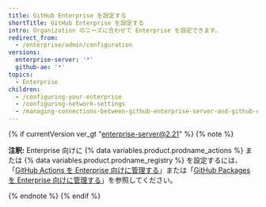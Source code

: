 ```yaml
---
title: GitHub Enterprise を設定する
shortTitle: GitHub Enterprise を設定する
intro: Organization のニーズに合わせて Enterprise を設定できます。
redirect_from:
  - /enterprise/admin/configuration
versions:
  enterprise-server: '*'
  github-ae: '*'
topics:
  - Enterprise
children:
  - /configuring-your-enterprise
  - /configuring-network-settings
  - /managing-connections-between-github-enterprise-server-and-github-enterprise-cloud
---
```


{% if currentVersion ver_gt "enterprise-server@2.21" %}
{% note %}

**注釈:** Enterprise 向けに {% data variables.product.prodname_actions %} または {% data variables.product.prodname_registry %} を設定するには、「[GitHub Actions を Enterprise 向けに管理する](/admin/github-actions)」または「[GitHub Packages を Enterprise 向けに管理する](/admin/packages)」を参照してください。

{% endnote %}
{% endif %}
